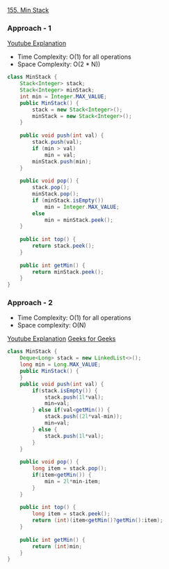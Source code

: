 
[155. Min Stack]()

### Approach - 1

[Youtube Explanation](https://www.youtube.com/watch?v=V09NfaGf2ao)

- Time Complexity: O(1) for all operations
- Space Complexity: O(2 * N))

```java
class MinStack {
    Stack<Integer> stack;
    Stack<Integer> minStack;
    int min = Integer.MAX_VALUE;
    public MinStack() {
        stack = new Stack<Integer>();
        minStack = new Stack<Integer>();
    }
    
    public void push(int val) {
        stack.push(val);
        if (min > val)
            min = val;
        minStack.push(min);
    }
    
    public void pop() {
        stack.pop();
        minStack.pop();
        if (minStack.isEmpty()) 
            min = Integer.MAX_VALUE;
        else
            min = minStack.peek();
    }
    
    public int top() {
        return stack.peek();
    }
    
    public int getMin() {
        return minStack.peek();
    }
}
```

### Approach - 2

- Time Complexity: O(1) for all operations
- Space complexity: O(N)

[Youtube Explanation](https://www.youtube.com/watch?v=V09NfaGf2ao)
[Geeks for Geeks](https://www.geeksforgeeks.org/design-a-stack-that-supports-getmin-in-o1-time-and-o1-extra-space/)

```java
class MinStack {
    Deque<Long> stack = new LinkedList<>();
    long min = Long.MAX_VALUE;
    public MinStack() {   
    }
    public void push(int val) {
        if(stack.isEmpty()) {
            stack.push(1l*val);
            min=val;
        } else if(val<getMin()) {
            stack.push((2l*val-min));
            min=val;
        } else {
            stack.push(1l*val);        
        }
    }
    
    public void pop() {
        long item = stack.pop();
        if(item<getMin()) {
            min = 2l*min-item;
        }
    }
    
    public int top() {
        long item = stack.peek();
        return (int)(item<getMin()?getMin():item);
    }
    
    public int getMin() {
        return (int)min;
    }
}
```